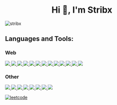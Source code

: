 <h1 align="center">Hi 👋, I'm Stribx</h1>
<p align="left"> <img src="https://komarev.com/ghpvc/?username=stribx&label=Profile%20views&color=0e75b6&style=flat" alt="stribx" /> </p>
<h2 align="left">Languages and Tools:</h2>
<h3 align="left">Web</h3>
<p align="left">
<a href="https://www.w3.org/html/" target="_blank">
  <img src="https://skillicons.dev/icons?i=html" />
</a>
<a href="https://developer.mozilla.org/fr/docs/Web/CSS" target="_blank">
  <img src="https://skillicons.dev/icons?i=css" />
</a>
<a href="https://developer.mozilla.org/fr/docs/Web/JavaScript" target="_blank">
  <img src="https://skillicons.dev/icons?i=js" />
</a>
<a href="https://sass-lang.com" target="_blank">
  <img src="https://skillicons.dev/icons?i=sass" />
</a>
 <a href="https://sass-lang.com" target="_blank">
  <img src="https://skillicons.dev/icons?i=tailwind" />
</a>
<a href="https://getbootstrap.com" target="_blank">
  <img src="https://skillicons.dev/icons?i=bootstrap" />
</a>
<a href="https://nodejs.org" target="_blank">
  <img src="https://skillicons.dev/icons?i=nodejs" />
</a>
<a href="https://react.dev" target="_blank">
  <img src="https://skillicons.dev/icons?i=react" />
</a>
<a href="https://nextjs.org" target="_blank">
  <img src="https://skillicons.dev/icons?i=nextjs" />
</a>
<a href="https://www.electronjs.org" target="_blank">
  <img src="https://skillicons.dev/icons?i=electron" />
</a>
<a href="https://www.mysql.com" target="_blank">
  <img src="https://skillicons.dev/icons?i=mysql" />
</a>
<a href="https://www.php.net" target="_blank">
  <img src="https://skillicons.dev/icons?i=php" />
</a>
<a href="https://www.solidjs.com" target="_blank">
  <img src="https://skillicons.dev/icons?i=solidjs" />
</a>
</p>
<h3 align="left">Other</h3>
<p align="left">
<a href="https://www.arduino.cc" target="_blank">
  <img src="https://skillicons.dev/icons?i=arduino" />
</a>
<a href="https://www.python.org" target="_blank">
  <img src="https://skillicons.dev/icons?i=python" />
</a>
<a href="https://git-scm.com" target="_blank">
  <img src="https://skillicons.dev/icons?i=git" />
</a>
<a href="https://www.java.com" target="_blank">
  <img src="https://skillicons.dev/icons?i=java" />
</a>
<a href="https://dart.dev" target="_blank">
  <img src="https://skillicons.dev/icons?i=dart" />
</a>
<a href="https://flutter.dev" target="_blank">
  <img src="https://skillicons.dev/icons?i=flutter" />
</a>
<a href="https://www.rust-lang.org" target="_blank">
  <img src="https://skillicons.dev/icons?i=rust" />
</a>
<a href="https://www.gnu.org/software/bash/" target="_blank">
  <img src="https://skillicons.dev/icons?i=bash" />
</a>
</p>
<a href="https://leetcode.com/Stribx63/"><img src="https://leetcard.jacoblin.cool/Stribx63?theme=dark&font=Oxygen" alt="leetcode" /><a/>
